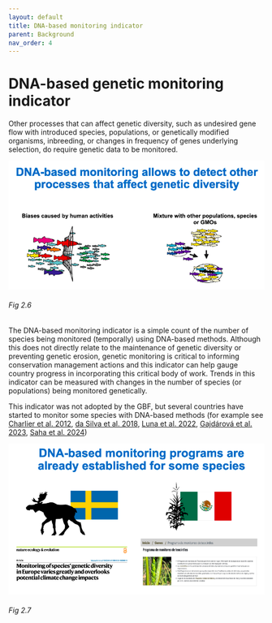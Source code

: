 ```yaml
---
layout: default
title: DNA-based monitoring indicator
parent: Background
nav_order: 4
---
```


# DNA-based genetic monitoring indicator

Other processes that can affect genetic diversity, such as undesired gene flow with introduced species, populations, or genetically modified organisms, inbreeding, or changes in frequency of genes underlying selection, do require genetic data to be monitored. 


![](DNAindicator_Fig1.png)
###### Fig 2.6


The DNA-based monitoring indicator is a simple count of the number of species being monitored (temporally) using DNA-based methods. Although this does not directly relate to the maintenance of genetic diversity or preventing genetic erosion, genetic monitoring is critical to informing conservation management actions and this indicator can help gauge country progress in incorporating this critical body of work. Trends in this indicator can be measured with changes in the number of species (or populations) being monitored genetically.

This indicator was not adopted by the GBF, but several countries have started to monitor some species with DNA-based methods (for example see [Charlier et al. 2012](https://doi.org/10.1038/hdy.2012.36), [da Silva et al. 2018](https://doi.org/10.1007/s10592-017-1008-9), [Luna et al. 2022](https://doi.org/10.1093/ornithapp/duac009), [Gajdárová et al. 2023](https://doi.org/10.1016/j.gecco.2023.e02399), [Saha et al. 2024](https://doi.org/10.1007/s10592-023-01586-3))

![](DNAindicator_Fig2.png)
###### Fig 2.7
